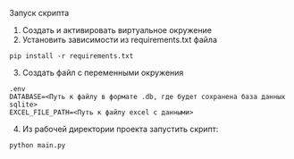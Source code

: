 Запуск скрипта
1. Создать и активировать виртуальное окружение
2. Установить зависимости из requirements.txt файла
```
pip install -r requirements.txt
```
3. Создать файл с переменными окружения
```
.env
DATABASE=<Путь к файлу в формате .db, где будет сохранена база данных sqlite>
EXCEL_FILE_PATH=<Путь к файлу excel с данными>
```
4. Из рабочей директории проекта запустить скрипт:
```
python main.py
```